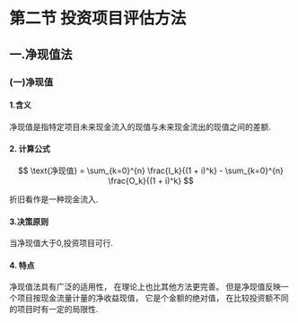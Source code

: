 
# 第二节 投资项目评估方法

## 一.净现值法

### (一)净现值

#### 1.含义

净现值是指特定项目未来现金流入的现值与未来现金流出的现值之间的差额.

#### 2. 计算公式
$$
\text{净现值} = \sum_{k=0}^{n} \frac{I_k}{(1 + i)^k} - \sum_{k=0}^{n} \frac{O_k}{(1 + i)^k}
$$

折旧看作是一种现金流入.

#### 3.决策原则

当净现值大于0,投资项目可行.

#### 4. 特点

净现值法具有广泛的适用性， 在理论上也比其他方法更完善。 但是净现值反映一个项目按现金流量计量的净收益现值， 它是个金额的绝对值， 在比较投资额不同的项目时有一定的局限性.